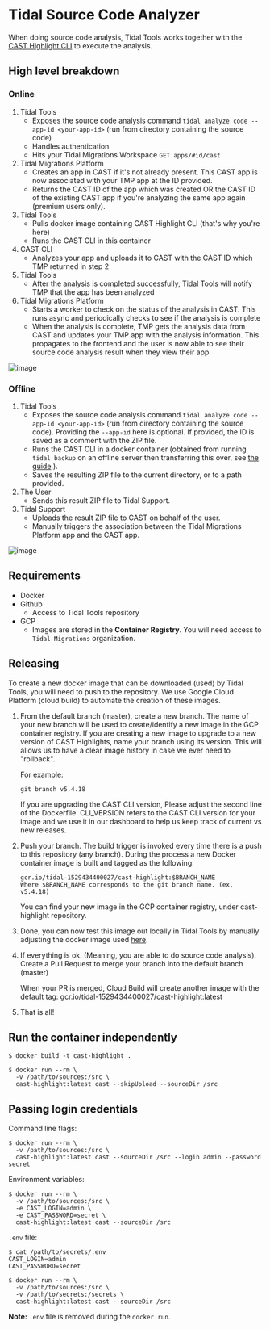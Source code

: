 # Tidal Source Code Analyzer

When doing source code analysis, Tidal Tools works together with the [CAST Highlight CLI](https://www.castsoftware.com/products/highlight) to execute the analysis.

## High level breakdown

### Online

1. Tidal Tools
   - Exposes the source code analysis command `tidal analyze code --app-id <your-app-id>` (run from directory containing the source code)
   - Handles authentication
   - Hits your Tidal Migrations Workspace `GET apps/#id/cast`
2. Tidal Migrations Platform
   - Creates an app in CAST if it's not already present. This CAST app is now associated with your TMP app at the ID provided.
   - Returns the CAST ID of the app which was created OR the CAST ID of the existing CAST app if you're analyzing the same app again (premium users only).
3. Tidal Tools
   - Pulls docker image containing CAST Highlight CLI (that's why you're here)
   - Runs the CAST CLI in this container
4. CAST CLI
   - Analyzes your app and uploads it to CAST with the CAST ID which TMP returned in step 2
5. Tidal Tools
   - After the analysis is completed successfully, Tidal Tools will notify TMP that the app has been analyzed
6. Tidal Migrations Platform
   - Starts a worker to check on the status of the analysis in CAST. This runs async and periodically checks to see if the analysis is complete
   - When the analysis is complete, TMP gets the analysis data from CAST and updates your TMP app with the analysis information. This propagates to the frontend and the user is now able to see their source code analysis result when they view their app

![image](https://user-images.githubusercontent.com/43866616/167871482-c18c3fc3-86dd-49d2-a0e9-178a92a7757c.png)

### Offline

1. Tidal Tools
   - Exposes the source code analysis command `tidal analyze code --app-id <your-app-id>` (run from directory containing the source code). Providing the `--app-id` here is optional. If provided, the ID is saved as a comment with the ZIP file.
   - Runs the CAST CLI in a docker container (obtained from running `tidal backup` on an offline server then transferring this over, see [the guide](https://guides.tidalmg.com/tidal-offline.html#create-the-tidal-tools-archive-file-for-offline-use).).
   - Saves the resulting ZIP file to the current directory, or to a path provided.
2. The User
   - Sends this result ZIP file to Tidal Support.
3. Tidal Support
   - Uploads the result ZIP file to CAST on behalf of the user.
   - Manually triggers the association between the Tidal Migrations Platform app and the CAST app.

![image](https://user-images.githubusercontent.com/43866616/167871802-cb4f4ec6-375c-4a54-acf2-5602c9409222.png)

## Requirements

- Docker
- Github
  - Access to Tidal Tools repository
- GCP
  - Images are stored in the **Container Registry**. You will need access to `Tidal Migrations` organization.

## Releasing

To create a new docker image that can be downloaded (used) by Tidal Tools, you will need to push to the repository. We use Google Cloud Platform (cloud build) to automate the creation of these images.

1. From the default branch (master), create a new branch. The name of your new branch will be used to create/identify a new image in the GCP container registry. If you are creating a new image to upgrade to a new version of CAST Highlights, name your branch using its version. This will allows us to have a clear image history in case we ever need to "rollback".

   For example:

   ```
   git branch v5.4.18
   ```

   If you are upgrading the CAST CLI version, Please adjust the second line of the Dockerfile. CLI_VERSION refers to the CAST CLI version for your image and we use it in our dashboard to help us keep track of current vs new releases.

2. Push your branch. The build trigger is invoked every time there is a push to this repository (any branch). During the process a new Docker container image is built and tagged as the following:

   ```
   gcr.io/tidal-1529434400027/cast-highlight:$BRANCH_NAME
   Where $BRANCH_NAME corresponds to the git branch name. (ex, v5.4.18)
   ```

   You can find your new image in the GCP container registry, under cast-highlight repository.

3. Done, you can now test this image out locally in Tidal Tools by manually adjusting the docker image used [here](https://github.com/tidalmigrations/tidal-tools/blob/ff5d2bd9cd206f1f305a96d2a976a4a1f06cd59a/pkg/commands/analyze/code/code.go#L25).

4. If everything is ok. (Meaning, you are able to do source code analysis). Create a Pull Request to merge your branch into the default branch (master)

   When your PR is merged, Cloud Build will create another image with the default tag: gcr.io/tidal-1529434400027/cast-highlight:latest

5. That is all!

## Run the container independently

```
$ docker build -t cast-highlight .

$ docker run --rm \
  -v /path/to/sources:/src \
  cast-highlight:latest cast --skipUpload --sourceDir /src
```

## Passing login credentials

Command line flags:

```
$ docker run --rm \
  -v /path/to/sources:/src \
  cast-highlight:latest cast --sourceDir /src --login admin --password secret
```

Environment variables:

```
$ docker run --rm \
  -v /path/to/sources:/src \
  -e CAST_LOGIN=admin \
  -e CAST_PASSWORD=secret \
  cast-highlight:latest cast --sourceDir /src
```

`.env` file:

```
$ cat /path/to/secrets/.env
CAST_LOGIN=admin
CAST_PASSWORD=secret

$ docker run --rm \
  -v /path/to/sources:/src \
  -v /path/to/secrets:/secrets \
  cast-highlight:latest cast --sourceDir /src
```

**Note:** `.env` file is removed during the `docker run`.
